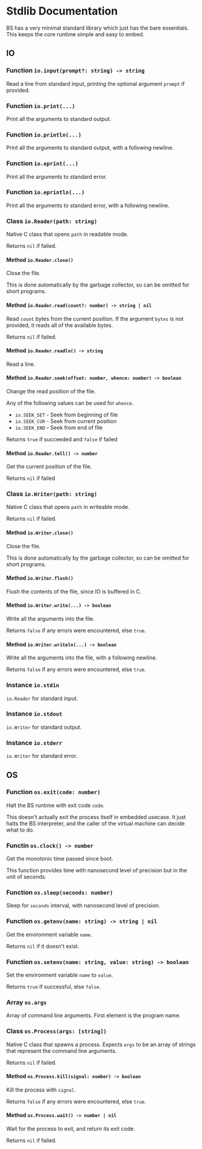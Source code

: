 # Stdlib Documentation
BS has a very minimal standard library which just has the bare essentials. This keeps the core runtime simple and easy to embed.

## IO
### Function `io.input(prompt?: string) -> string`
Read a line from standard input, printing the optional argument `prompt` if provided.

### Function `io.print(...)`
Print all the arguments to standard output.

### Function `io.println(...)`
Print all the arguments to standard output, with a following newline.

### Function `io.eprint(...)`
Print all the arguments to standard error.

### Function `io.eprintln(...)`
Print all the arguments to standard error, with a following newline.

### Class `io.Reader(path: string)`
Native C class that opens `path` in readable mode.

Returns `nil` if failed.

#### Method `io.Reader.close()`
Close the file.

This is done automatically by the garbage collector, so can be omitted for
short programs.

#### Method `io.Reader.read(count?: number) -> string | nil`
Read `count` bytes from the current position. If the argument `bytes` is not
provided, it reads all of the available bytes.

Returns `nil` if failed.

#### Method `io.Reader.readln() -> string`
Read a line.

#### Method `io.Reader.seek(offset: number, whence: number) -> boolean`
Change the read position of the file.

Any of the following values can be used for `whence`.

- `io.SEEK_SET` - Seek from beginning of file
- `io.SEEK_CUR` - Seek from current position
- `io.SEEK_END` - Seek from end of file

Returns `true` if succeeded and `false` if failed

#### Method `io.Reader.tell() -> number`
Get the current position of the file.

Returns `nil` if failed

### Class `io.Writer(path: string)`
Native C class that opens `path` in writeable mode.

Returns `nil` if failed.

#### Method `io.Writer.close()`
Close the file.

This is done automatically by the garbage collector, so can be omitted for
short programs.

#### Method `io.Writer.flush()`
Flush the contents of the file, since IO is buffered in C.

#### Method `io.Writer.write(...) -> boolean`
Write all the arguments into the file.

Returns `false` if any errors were encountered, else `true`.

#### Method `io.Writer.writeln(...) -> boolean`
Write all the arguments into the file, with a following newline.

Returns `false` if any errors were encountered, else `true`.

### Instance `io.stdin`
`io.Reader` for standard input.

### Instance `io.stdout`
`io.Writer` for standard output.

### Instance `io.stderr`
`io.Writer` for standard error.

## OS
### Function `os.exit(code: number)`
Halt the BS runtime with exit code `code`.

This doesn't actually exit the process itself in embedded usecase.
It just halts the BS interpreter, and the caller of the virtual
machine can decide what to do.

### Functin `os.clock() -> number`
Get the monotonic time passed since boot.

This function provides time with nanosecond level of precision but
in the unit of seconds.

### Function `os.sleep(seconds: number)`
Sleep for `seconds` interval, with nanosecond level of precision.

### Function `os.getenv(name: string) -> string | nil`
Get the environment variable `name`.

Returns `nil` if it doesn't exist.

### Function `os.setenv(name: string, value: string) -> boolean`
Set the environment variable `name` to `value`.

Returns `true` if successful, else `false`.

### Array `os.args`
Array of command line arguments. First element is the program
name.

### Class `os.Process(args: [string])`
Native C class that spawns a process. Expects `args` to be an
array of strings that represent the command line arguments.

Returns `nil` if failed.

#### Method `os.Process.kill(signal: number) -> boolean`
Kill the process with `signal`.

Returns `false` if any errors were encountered, else `true`.

#### Method `os.Process.wait() -> number | nil`
Wait for the process to exit, and return its exit code.

Returns `nil` if failed.
